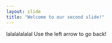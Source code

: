 ```yaml
---
layout: slide
title: "Welcome to our second slide!"
---
```

lalalalalalal
Use the left arrow to go back!
